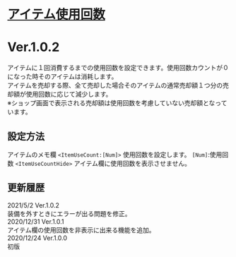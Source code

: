 # [アイテム使用回数](https://raw.githubusercontent.com/nuun888/MZ/master/NUUN_ItemUseCount.js)
# Ver.1.0.2

アイテムに１回消費するまでの使用回数を設定できます。使用回数カウントが０になった時そのアイテムは消耗します。  
アイテムを売却する際、全て売却した場合そのアイテムの通常売却額１つ分の売却額が使用回数に応じて減少します。  
※ショップ画面で表示される売却額は使用回数を考慮していない売却額となっています。

## 設定方法
アイテムのメモ欄
`<ItemUseCount:[Num]>` 使用回数を設定します。
`[Num]`:使用回数
`<ItemUseCountHide>` アイテム欄に使用回数を表示させません。

## 更新履歴
2021/5/2 Ver.1.0.2  
装備を外すときにエラーが出る問題を修正。  
2020/12/31 Ver.1.0.1  
アイテム欄の使用回数を非表示に出来る機能を追加。  
2020/12/24 Ver.1.0.0  
初版  
